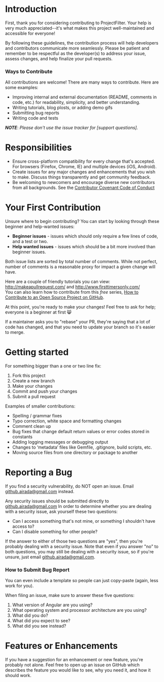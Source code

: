 # Introduction
First, thank you for considering contributing to ProjectFilter. Your help is very much appreciated--it's what makes this project well-maintained and accessible for everyone!

By following these guidelines, the contribution process will help developers and contributors communicate more seamlessly. Please be patient and remember to be respectful as the developer(s) to address your issue, assess changes, and help finalize your pull requests.

### Ways to Contribute

All contributions are welcome! There are many ways to contribute. Here are some examples:
- Improving internal and external documentation (README, comments in code, etc.) for readability, simplicity, and better understanding.
- Writing tutorials, blog plosts, or adding demo gifs
- Submitting bug reports
- Writing code and tests

 ***NOTE***: *Please don't use the issue tracker for [support questions].*

# Responsibilities
* Ensure cross-platform compatibility for every change that's accepted. For browsers (Firefox, Chrome, IE) and multiple devices (iOS, Android).
* Create issues for any major changes and enhancements that you wish to make. Discuss things transparently and get community feedback.
* Be welcoming to newcomers and encourage diverse new contributors from all backgrounds. See the [Contributor Covenant Code of Conduct](https://www.contributor-covenant.org/version/2/0/code_of_conduct/)

# Your First Contribution

Unsure where to begin contributing? You can start by looking through these beginner and help-wanted issues:  
  - **Beginner issues** - issues which should only require a few lines of code, and a test or two.  
  - **Help wanted issues** - issues which should be a bit more involved than beginner issues.  

Both issue lists are sorted by total number of comments. While not perfect, number of comments is a reasonable proxy for impact a given change will have.  

Here are a couple of friendly tutorials you can view: http://makeapullrequest.com/ and http://www.firsttimersonly.com/  
You can also learn how to contribute from this *free* series, [How to Contribute to an Open Source Project on GitHub](https://egghead.io/series/how-to-contribute-to-an-open-source-project-on-github).

At this point, you're ready to make your changes! Feel free to ask for help; everyone is a beginner at first :smile_cat:

If a maintainer asks you to "rebase" your PR, they're saying that a lot of code has changed, and that you need to update your branch so it's easier to merge.

# Getting started

For something bigger than a one or two line fix:
1. Fork this project
2. Create a new branch
3. Make your changes
4. Commit and push your changes
5. Submit a pull request

Examples of smaller contributions:
* Spelling / grammar fixes
* Typo correction, white space and formatting changes
* Comment clean up
* Bug fixes that change default return values or error codes stored in constants
* Adding logging messages or debugging output
* Changes to ‘metadata’ files like Gemfile, .gitignore, build scripts, etc.
* Moving source files from one directory or package to another

# Reporting a Bug
If you find a security vulnerability, do NOT open an issue. Email github.airada@gmail.com instead.

Any security issues should be submitted directly to github.airada@gmail.com
In order to determine whether you are dealing with a security issue, ask yourself these two questions:
 * Can I access something that's not mine, or something I shouldn't have access to?
 * Can I disable something for other people?

If the answer to either of those two questions are "yes", then you're probably dealing with a security issue. Note that even if you answer "no" to both questions, you may still be dealing with a security issue, so if you're unsure, just email github.airada@gmail.com.

### How to Submit Bug Report
You can even include a template so people can just copy-paste (again, less work for you).

 When filing an issue, make sure to answer these five questions:

 1. What version of Angular are you using?
 2. What operating system and processor architecture are you using?
 3. What did you do?
 4. What did you expect to see?
 5. What did you see instead?

# Features or Enhancements
If you have a suggestion for an enhancement or new feature, you're probably not alone. Feel free to open up an issue on GitHub which describes the feature you would like to see, why you need it, and how it should work.
